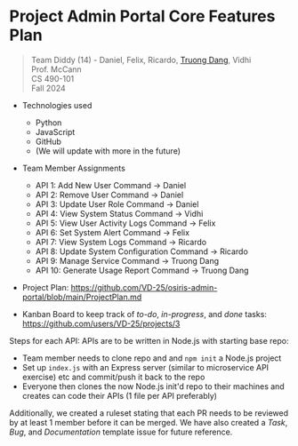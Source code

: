 # Project Admin Portal Core Features Plan

> Team Diddy (14) - Daniel, Felix, Ricardo, [Truong Dang](https://github.com/truongd3), Vidhi\
> Prof. McCann\
> CS 490-101\
> Fall 2024

- Technologies used
  - Python
  - JavaScript
  - GitHub
  - (We will update with more in the future)

- Team Member Assignments
  - API 1: Add New User Command → Daniel
  - API 2: Remove User Command → Daniel
  - API 3: Update User Role Command → Daniel
  - API 4: View System Status Command → Vidhi
  - API 5: View User Activity Logs Command → Felix
  - API 6: Set System Alert Command → Felix
  - API 7: View System Logs Command → Ricardo
  - API 8: Update System Configuration Command → Ricardo
  - API 9: Manage Service Command → Truong Dang
  - API 10: Generate Usage Report Command → Truong Dang

- Project Plan: https://github.com/VD-25/osiris-admin-portal/blob/main/ProjectPlan.md
- Kanban Board to keep track of *to-do*, *in-progress*, and *done* tasks: https://github.com/users/VD-25/projects/3

Steps for each API: APIs are to be written in Node.js with starting base repo:
  - Team member needs to clone repo and and `npm init` a Node.js project
  - Set up `index.js` with an Express server (similar to microservice API exercise) etc and commit/push it back to the repo
  - Everyone then clones the now Node.js init'd repo to their machines and creates can code their APIs (1 file per API preferably)


Additionally, we created a ruleset stating that each PR needs to be reviewed by at least 1 member before it can be merged. We have also created a *Task*, *Bug*, and *Documentation* template issue for future reference.
